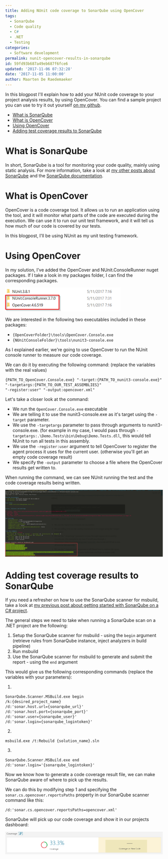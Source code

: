 ```yaml
---
title: Adding NUnit code coverage to SonarQube using OpenCover
tags: 
  - SonarQube
  - Code quality
  - C#
  - .NET
  - Testing
categories:
  - Software development
permalink: nunit-opencover-results-in-sonarqube
id: 59fd93b687a49eb687f6fce6
updated: '2017-11-06 07:32:28'
date: '2017-11-05 11:00:00'
author: Maarten De Raedemaeker
---
```

In this blogpost I'll explain how to add your NUnit code coverage to your project analysis results, by using OpenCover.
You can find a sample project you can use to try it out yourself [on my github](https://github.com/maartenderaedemaeker/SonarQubeNunitIntegrationDemo).

* [What is SonarQube](#sonarqube-intro)
* [What is OpenCover](#opencover-intro)
* [Using OpenCover](#using-opencover)
* [Adding test coverage results to SonarQube](#coverage-results)
<a name="sonarqube-intro"></a>
# What is SonarQube
In short, SonarQube is a tool for monitoring your code quality, mainly using static analysis.
For more information, take a look at [my other posts about SonarQube](/tag/sonarqube/) and the [SonarQube documentation](https://docs.sonarqube.org/display/SONAR/Documentation).
<a name="opencover-intro"></a>
# What is OpenCover
OpenCover is a code coverage tool.
It allows us to run an application using the tool, and it will monitor what parts of the code are executed during the execution. 
We can use it to run our unit test framework, and it will tell us how much of our code is covered by our tests.

In this blogpost, I'll be using NUnit as my unit testing framework.
<a name="using-opencover"></a>
# Using OpenCover
In my solution, I've added the OpenCover and NUnit.ConsoleRunner nuget packages.
If I take a look in my packages folder, I can find the corresponding packages.

![2017-11-05-09_13_58-packages](/images/2017/11/2017-11-05-09_13_58-packages.png)

We are interested in the following two executables included in these packages:
* `{OpenCoverFolder}\tools\OpenCover.Console.exe`
* `{NUnitConsoleFolder}\tools\nunit3-console.exe`

As I explained earlier, we're going to use OpenCover to run the NUnit console runner to measure our code coverage.

We can do it by executing the following command: (replace the variables with the real values)
```
{PATH_TO_OpenCover.Console.exe} "-target:{PATH_TO_nunit3-console.exe}" 
"-targetargs:{PATH_TO_OUR_TEST_ASSEMBLIES}" 
"-register:user" "-output:opencover.xml"
```
Let's take a closer look at the command:
* We run the `OpenCover.Console.exe` executable
* We are telling it to use the nunit3-console.exe as it's target using the `-target` parameter. 
* We use the `-targetargs` parameter to pass through arguments to nunit3-console.exe. (for example in my case, I would pass through `-targetargs:.\Demo.Tests\bin\Debug\Demo.Tests.dll`, this would tell NUnit to run all tests in this assembly. 
* We use the `-register:user` argument to tell OpenCover to register the agent process it uses for the current user. (otherwise you'll get an empty code coverage result)
* We specify the `-output` parameter to choose a file where the OpenCover results get written to.

When running the command, we can see NUnit running the test and the code coverage results being written.

![2017-11-05-09_31_16-Cmder](/images/2017/11/2017-11-05-09_31_16-Cmder.png)

<a name="coverage-results"></a>
# Adding test coverage results to SonarQube
If you need a refresher on how to use the SonarQube scanner for msbuild, take a look at [my previous post about getting started with SonarQube on a C# project](/2017/07/16/getting-started-with-sonarqube-on-a-csharp-project/).

The general steps we need to take when running a SonarQube scan on a .NET project are the following:
1. Setup the SonarQube scanner for msbuild - using the `begin` argument (retrieve rules from SonarQube instance, inject analyzers in build pipeline)
2. Run msbuild
3. Use the SonarQube scanner for msbuild to generate and submit the report - using the `end` argument

This would give us the following corresponding commands (replace the variables with your parameters):

1. 
```
SonarQube.Scanner.MSBuild.exe begin 
/k:{desired_project_name} 
/d:'sonar.host.url={sonarqube_url}' 
/d:'sonar.host.port={sonarqube_port}' 
/d:'sonar.user={sonarqube_user}' 
/d:'sonar.login={sonarqube_logintoken}' 
```

2.
```
msbuild.exe /t:Rebuild {solution_name}.sln
```

3.
```
SonarQube.Scanner.MSBuild.exe end /d:'sonar.login='{sonarqube_logintoken}'
```

Now we know how to generate a code coverage result file, we can make SonarQube aware of where to pick up the results.

We can do this by modifying step 1 and specifying the `sonar.cs.opencover.reportsPaths` property in our SonarQube scanner command like this:
```
/d:'sonar.cs.opencover.reportsPaths=opencover.xml'
```

SonarQube will pick up our code coverage and show it in our projects dashboard:

![2017-11-05-11_09_47-SonarQubeNUnitIntegrationDemo](/images/2017/11/2017-11-05-11_09_47-SonarQubeNUnitIntegrationDemo.png)
